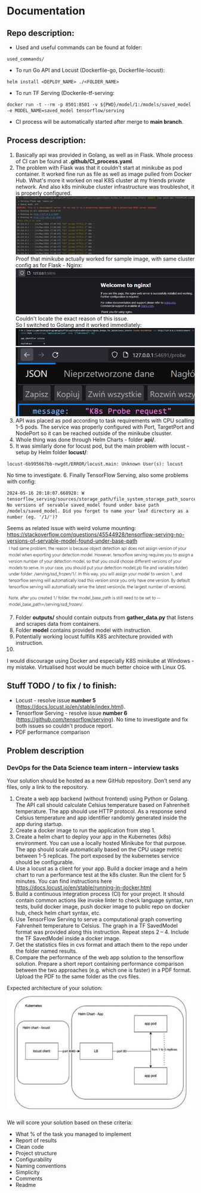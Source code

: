# Documentation

## Repo description:
- Used and useful commands can be found at folder:
```
used_commands/
```
- To run Go API and Locust (Dockerfile-go, Dockerfile-locust):
```
helm install <DEPLOY_NAME> ./<FOLDER_NAME>
```
- To run TF Serving (Dockerile-tf-serving:
```
docker run -t --rm -p 8501:8501 -v ${PWD}/model/1:/models/saved_model -e MODEL_NAME=saved_model tensorflow/serving
```
- CI process will be automatically started after merge to **main branch**.

## Process description:
1. Basically api was provided in Golang, as well as in Flask. Whole process of CI can be found at **.github/CI_process.yaml**.
2. The problem with Flask was that it couldn't start at minikube as pod container. It worked fine run as file as well as image
pulled from Docker Hub. What's more it worked on real K8S cluster at my friends private network. And also k8s minikube cluster
infrastructure was troubleshot, it is properly configured.  
![problem-flask.png](/README_stuff/problem-flask.png)  
Proof that minikube actually worked for sample image, with same cluster config as for Flask - Nginx:  
![nginx_working.png](/README_stuff/nginx_working.png)  
Couldn't locate the exact reason of this issue.  
So I switched to Golang and it worked immediately:  
![api-working-1.png](/README_stuff/api-working-1.png)  
![api-working-2.png](/README_stuff/api-working-2.png)  
3. API was placed as pod according to task requirements with CPU scalling 1-5 pods. The service was properly configured 
with Port, TargetPort and NodePort so it can be reached outside of the minikube clsuster.
4. Whole thing was done through Helm Charts - folder **api/**.
5. It was similarly done for locust pod, but the main problem with locust - setup by Helm folder **locust/**:
```
locust-6b995667bb-nwgdt/ERROR/locust.main: Unknown User(s): locust  
```
No time to investigate.
6. Finally TensorFlow Serving, also some problems with config:
```
2024-05-16 20:18:07.668928: W tensorflow_serving/sources/storage_path/file_system_storage_path_source.cc:257] No versions of servable saved_model found under base path /models/saved_model. Did you forget to name your leaf directory as a number (eg. '/1/')?
```
Seems as related issue with weird volume mounting:  
https://stackoverflow.com/questions/45544928/tensorflow-serving-no-versions-of-servable-model-found-under-base-path  
![problem-tfs.png](/README_stuff/problem-tfs.png)

7. Folder **outputs/** should contain outputs from **gather_data.py** that listens and scrapes data from containers.
8. Folder **model** contains provided model with instruction.
9. Potentially working locust fulfills K8S architecture provided with instruction.
10. 

I would discourage using Docker and especially K8S minikube at Windows - my mistake. Virtualised host would be much better
choice with Linux OS.

## Stuff TODO / to fix / to finish:
- Locust - resolve issue **number 5** (https://docs.locust.io/en/stable/index.html). 
- Tensorflow Serving - resolve issue **number 6** (https://github.com/tensorflow/serving).
No time to investigate and fix both issues so couldn't produce report.
- PDF performance comparison

## Problem description
### DevOps for the Data Science team intern – interview tasks  
Your solution should be hosted as a new GitHub repository. Don’t send any files, only a link to
the repository.  
1. Create a web app backend (without frontend) using Python or Golang. The API call
should calculate Celsius temperature based on Fahrenheit temperature. The app should
use HTTP protocol. As a response send Celsius temperature and app identifier randomly
generated inside the app during startup.
2. Create a docker image to run the application from step 1.
3. Create a helm chart to deploy your app in the Kubernetes (k8s) environment. You can
use a locally hosted Minikube for that purpose. The app should scale automatically
based on the CPU usage metric between 1-5 replicas. The port exposed by the
kubernetes service should be configurable.
4. Use a locust as a client for your app. Build a docker image and a helm chart to run a
performance test at the k8s cluster. Run the client for 5 minutes. You can find
instructions here https://docs.locust.io/en/stable/running-in-docker.html
5. Build a continuous integration process (CI) for your project. It should contain common
actions like invoke linter to check language syntax, run tests, build docker image, push
docker image to public repo on docker hub, check helm chart syntax, etc.
6. Use TensorFlow Serving to serve a computational graph converting Fahrenheit
temperature to Celsius. The graph in a TF SavedModel format was provided along this
instruction. Repeat steps 2 – 4. Include the TF SavedModel inside a docker image.
7. Get the statistics files in cvs format and attach them to the repo under the folder named
results.
8. Compare the performance of the web app solution to the tensorflow solution. Prepare a
short report containing performance comparison between the two approaches (e.g.
which one is faster) in a PDF format. Upload the PDF to the same folder as the cvs files.

Expected architecture of your solution:  
![architecture-diagram.png](/README_stuff/architecture-diagram.png)  

We will score your solution based on these criteria:
- What % of the task you managed to implement
- Report of results
- Clean code
- Project structure
- Configurability
- Naming conventions
- Simplicity
- Comments
- Readme